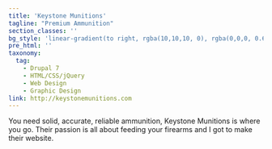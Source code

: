 ```yaml
---
title: 'Keystone Munitions'
tagline: "Premium Ammunition"
section_classes: ''
bg_style: 'linear-gradient(to right, rgba(10,10,10, 0), rgba(0,0,0, 0.66)), url(/user/themes/sathyaram/images/web/keystoneammunition.png)'
pre_html: ''
taxonomy:
  tag:
    - Drupal 7
    - HTML/CSS/jQuery
    - Web Design
    - Graphic Design
link: http://keystonemunitions.com
---
```

You need solid, accurate, reliable ammunition, Keystone Munitions is where you go. Their passion is all about feeding your firearms and I got to make their website. 
